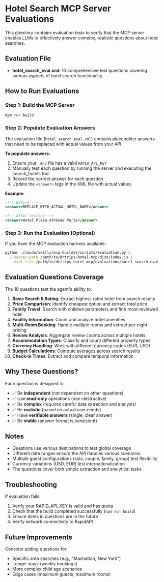 # Hotel Search MCP Server Evaluations

This directory contains evaluation tests to verify that the MCP server enables LLMs to effectively answer complex, realistic questions about hotel searches.

## Evaluation File

- **hotel_search_eval.xml**: 10 comprehensive test questions covering various aspects of hotel search functionality

## How to Run Evaluations

### Step 1: Build the MCP Server

```bash
npm run build
```

### Step 2: Populate Evaluation Answers

The evaluation file (`hotel_search_eval.xml`) contains placeholder answers that need to be replaced with actual values from your API.

**To populate answers:**

1. Ensure your `.env` file has a valid `RAPID_API_KEY`
2. Manually test each question by running the server and executing the search_hotels tool
3. Record the correct answer for each question
4. Update the `<answer>` tags in the XML file with actual values

**Example:**
```xml
<!-- Before -->
<answer>REPLACE_WITH_ACTUAL_HOTEL_NAME</answer>

<!-- After testing -->
<answer>Hotel Plaza Athénée Paris</answer>
```

### Step 3: Run the Evaluation (Optional)

If you have the MCP evaluation harness available:

```bash
python .claude/skills/mcp-builder/scripts/evaluation.py \
  --server-path /path/to/drtrips-hotel-mcp/dist/index.js \
  --eval-file /path/to/drtrips-hotel-mcp/evaluations/hotel_search_eval.xml
```

## Evaluation Questions Coverage

The 10 questions test the agent's ability to:

1. **Basic Search & Rating**: Extract highest-rated hotel from search results
2. **Price Comparison**: Identify cheapest option and extract total price
3. **Family Travel**: Search with children parameters and find most-reviewed hotel
4. **Facility Information**: Count and analyze hotel amenities
5. **Multi-Room Booking**: Handle multiple rooms and extract per-night pricing
6. **Review Analysis**: Aggregate review counts across multiple hotels
7. **Accommodation Types**: Classify and count different property types
8. **Currency Handling**: Work with different currency codes (EUR, USD)
9. **Budget Calculations**: Compute averages across search results
10. **Check-in Times**: Extract and compare temporal information

## Why These Questions?

Each question is designed to:
- ✅ Be **independent** (not dependent on other questions)
- ✅ Use **read-only** operations (non-destructive)
- ✅ Be **complex** (requires careful data extraction and analysis)
- ✅ Be **realistic** (based on actual user needs)
- ✅ Have **verifiable answers** (single, clear answer)
- ✅ Be **stable** (answer format is consistent)

## Notes

- Questions use various destinations to test global coverage
- Different date ranges ensure the API handles various scenarios
- Multiple guest configurations (solo, couple, family, group) test flexibility
- Currency variations (USD, EUR) test internationalization
- The questions cover both simple extraction and analytical tasks

## Troubleshooting

If evaluation fails:
1. Verify your RAPID_API_KEY is valid and has quota
2. Check that the build completed successfully (`npm run build`)
3. Ensure dates in questions are in the future
4. Verify network connectivity to RapidAPI

## Future Improvements

Consider adding questions for:
- Specific area searches (e.g., "Manhattan, New York")
- Longer stays (weekly bookings)
- More complex child age scenarios
- Edge cases (maximum guests, maximum rooms)

